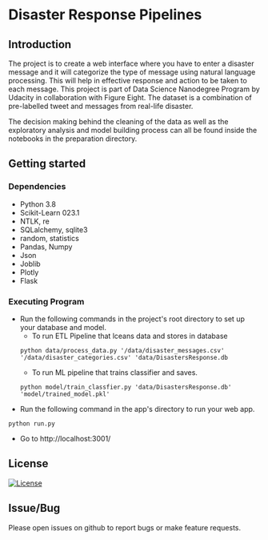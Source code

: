# Disaster Response Pipelines

## Introduction
The project is to create a web interface where you have to enter a disaster message and it will categorize the type of message using natural language processing. This will help in effective response and action to be taken to each message. This project is part of Data Science Nanodegree Program by Udacity in collaboration with Figure Eight. The dataset is a combination of pre-labelled tweet and messages from real-life disaster.

The decision making behind the cleaning of the data as well as the exploratory analysis and model building process can all be found inside the notebooks in the preparation directory.


## Getting started

### Dependencies

* Python 3.8
* Scikit-Learn 023.1
* NTLK, re
* SQLalchemy, sqlite3
* random, statistics
* Pandas, Numpy
* Json
* Joblib
* Plotly
* Flask


### Executing Program

* Run the following commands in the project's root directory to set up your database and model.
  * To run ETL Pipeline that lceans data and stores in database
  ```
  python data/process_data.py '/data/disaster_messages.csv' '/data/disaster_categories.csv' 'data/DisastersResponse.db
  ```
  * To run ML pipeline that trains classifier and saves.
  ```
  python model/train_classfier.py 'data/DisastersResponse.db' 'model/trained_model.pkl'
  ```
* Run the following command in the app's directory to run your web app.
```
python run.py
```
* Go to http://localhost:3001/


## License
[![License](https://opensource.org/licenses/MIT)](https://opensource.org/licenses/MIT)

## Issue/Bug

Please open issues on github to report bugs or make feature requests.
